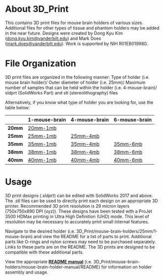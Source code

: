 # About 3D_Print
This contains 3D print files for mouse brain holders of various sizes. Additional files for other types of tissue and phantom holders may be added in the near future. Designs were created by Dong Kyu Kim (dong.kyu.kim@vanderbilt.edu) and Mark Does (mark.does@vanderbilt.edu). Work is supported by NIH R01EB019980.

# File Organization

3D print files are organized in the following manner: Type of holder (i.e. mouse brain holder)/ Outer diameter of holder (i.e. 25mm)/ Maximum number of samples that can be held within the holder (i.e. 4-mouse-brain)/ sldprt (SolidWorks Part) and stl (stereolithography) files

Alternatively, if you know what type of holder you are looking for, use the table below:

|      |1-mouse-brain   |4-mouse-brain   |6-mouse-brain   |
|:---|---|---|---|
|**20mm**   |[20mm-1mb](/../../tree/master/mouse-brain-holders/20mm/1-mouse-brain)      |               |               |
|**25mm**   |[25mm-1mb](https://github.com/remmi-toolbox/3D_Print/tree/master/mouse-brain-holders/25mm/1-mouse-brain)        |[25mm-4mb](https://github.com/remmi-toolbox/3D_Print/tree/master/mouse-brain-holders/25mm/4-mouse-brain)        |               |
|**35mm**   |[35mm-1mb](https://github.com/remmi-toolbox/3D_Print/tree/master/mouse-brain-holders/35mm/1-mouse-brain)        |[35mm-4mb](https://github.com/remmi-toolbox/3D_Print/tree/master/mouse-brain-holders/35mm/4-mouse-brain)        |[35mm-6mb](https://github.com/remmi-toolbox/3D_Print/tree/master/mouse-brain-holders/35mm/6-mouse-brain)        |
|**38mm**   |[38mm-1mb](https://github.com/remmi-toolbox/3D_Print/tree/master/mouse-brain-holders/38mm/1-mouse-brain)        |[38mm-4mb](https://github.com/remmi-toolbox/3D_Print/tree/master/mouse-brain-holders/38mm/4-mouse-brain)        |[38mm-6mb](https://github.com/remmi-toolbox/3D_Print/tree/master/mouse-brain-holders/38mm/6-mouse-brain)        |
|**40mm**   |[40mm-1mb](https://github.com/remmi-toolbox/3D_Print/tree/master/mouse-brain-holders/40mm/1-mouse-brain)        |[40mm-4mb](https://github.com/remmi-toolbox/3D_Print/tree/master/mouse-brain-holders/40mm/4-mouse-brain)        |[40mm-6mb](https://github.com/remmi-toolbox/3D_Print/tree/master/mouse-brain-holders/40mm/6-mouse-brain)        |

# Usage

3D print designs (.sldprt) can be edited with SolidWorks 2017 and above. The .stl files can be used to directly print each design on an appropriate 3D printer. Recommended 3D print resolution is 29 micron layers (750x750x890 DPI (xyz)). These designs have been tested with a ProJet 3500 HDMax printing in Ultra High Definition (UHD) mode. This level of resolution may be necessary to accurately print small internal features.

Navigate to the desired holder (i.e. 3D_Print/mouse-brain-holders/25mm/1-mouse-brain) and view the README for a list of parts to print. Additional parts like O-rings and nylon screws may need to be purchased separately. Links to these parts are on the README. The 3D prints are designed to be compatible with these additional parts.

View the appropriate [**README manual**](https://github.com/remmi-toolbox/3D_Print/tree/master/mouse-brain-holders/mouse-brain-holder-manual-v3.0) (i.e. 3D_Print/mouse-brain-holders/mouse-brain-holder-manual/README) for information on holder assembly and usage.

